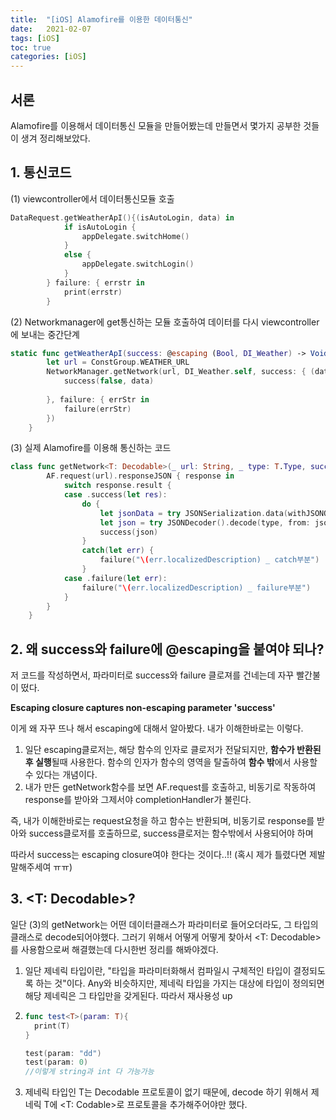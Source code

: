 ```yaml
---
title:  "[iOS] Alamofire를 이용한 데이터통신"
date:   2021-02-07
tags: [iOS]
toc: true 
categories: [iOS]
---
```




## 서론

Alamofire를 이용해서 데이터통신 모듈을 만들어봤는데 만들면서 몇가지 공부한 것들이 생겨 정리해보았다.



## 1. 통신코드

(1) viewcontroller에서 데이터통신모듈 호출

```swift
DataRequest.getWeatherApI(){(isAutoLogin, data) in
            if isAutoLogin {
                appDelegate.switchHome()
            }
            else {
                appDelegate.switchLogin()
            }
        } failure: { errstr in
            print(errstr)
        }
```

(2) Networkmanager에 get통신하는 모듈 호출하여 데이터를 다시 viewcontroller에 보내는 중간단계

```swift
static func getWeatherApI(success: @escaping (Bool, DI_Weather) -> Void, failure: @escaping (_ str: String) -> Void ) {
        let url = ConstGroup.WEATHER_URL
        NetworkManager.getNetwork(url, DI_Weather.self, success: { (data) in
            success(false, data)
            
        }, failure: { errStr in
            failure(errStr)
        })
    }
```

(3) 실제 Alamofire를 이용해 통신하는 코드

```swift
class func getNetwork<T: Decodable>(_ url: String, _ type: T.Type, success: @escaping (T)-> Void, failure: @escaping (String) -> Void) {
        AF.request(url).responseJSON { response in
            switch response.result {
            case .success(let res):
                do {
                    let jsonData = try JSONSerialization.data(withJSONObject: res, options: .prettyPrinted)
                    let json = try JSONDecoder().decode(type, from: jsonData)
                    success(json)
                }
                catch(let err) {
                    failure("\(err.localizedDescription) _ catch부분")
                }
            case .failure(let err):
                failure("\(err.localizedDescription) _ failure부분")
            }
        }
    }
```





## 2. 왜 success와 failure에 @escaping을 붙여야 되나?

저 코드를 작성하면서, 파라미터로 success와 failure 클로져를 건네는데 자꾸 빨간불이 떴다.

**Escaping closure captures non-escaping parameter 'success'**

이게 왜 자꾸 뜨나 해서 escaping에 대해서 알아봤다. 내가 이해한바로는 이렇다.

1. 일단 escaping클로저는, 해당 함수의 인자로 클로저가 전달되지만, **함수가 반환된 후 실행**될때 사용한다. 함수의 인자가 함수의 영역을 탈출하여 **함수 밖**에서 사용할 수 있다는 개념이다.  
2. 내가 만든 getNetwork함수를 보면 AF.request를 호출하고, 비동기로 작동하여 response를 받아와 그제서야 completionHandler가 불린다. 

즉, 내가 이해한바로는 request요청을 하고 함수는 반환되며, 비동기로 response를 받아와 success클로저를 호출하므로, success클로저는 함수밖에서 사용되어야 하며

따라서 success는 escaping closure여야 한다는 것이다..!! (혹시 제가 틀렸다면 제발 말해주세여 ㅠㅠ)





## 3. <T: Decodable>?

일단 (3)의 getNetwork는 어떤 데이터클래스가 파라미터로 들어오더라도, 그 타입의 클래스로 decode되어야했다. 그러기 위해서 어떻게 어떻게 찾아서 <T: Decodable>를 사용함으로써 해결했는데 다시한번 정리를 해봐야겠다.

1. 일단 제네릭 타입이란, "타입을 파라미터화해서 컴파일시 구체적인 타입이 결정되도록 하는 것"이다. Any와 비슷하지만, 제네릭 타입을 가지는 대상에 타입이 정의되면 해당 제네릭은 그 타입만을 갖게된다. 따라서 재사용성 up

2. ```swift
   func test<T>(param: T){
     print(T)
   }
   
   test(param: "dd")
   test(param: 0)
   //이렇게 string과 int 다 가능가능
   ```

3. 제네릭 타입인 T는 Decodable 프로토콜이 없기 때문에, decode 하기 위해서 제네릭 T에 <T: Codable>로 프로토콜을 추가해주어야만 했다.



